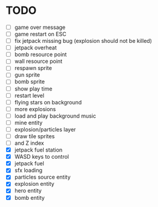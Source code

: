 
TODO
====
- [ ] game over message
- [ ] game restart on ESC
- [ ] fix jetpack missing bug (explosion should not be killed)
- [ ] jetpack overheat
- [ ] bomb resource point
- [ ] wall resource point
- [ ] respawn sprite
- [ ] gun sprite
- [ ] bomb sprite
- [ ] show play time
- [ ] restart level
- [ ] flying stars on background
- [ ] more explosions
- [ ] load and play background music
- [ ] mine entity
- [ ] explosion/particles layer
- [ ] draw tile sprites
- [ ] and Z index
- [x] jetpack fuel station
- [x] WASD keys to control
- [x] jetpack fuel
- [x] sfx loading
- [x] particles source entity
- [x] explosion entity
- [x] hero entity
- [x] bomb entity
